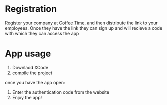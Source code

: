 # Registration
Register your company at [Coffee Time](coffee-time-2021.netlify.app "Coffee Time"), and then distribute the link to your employees. Once they have the link they can sign up and will recieve a code with which they can access the app

# App usage
1. Downlaod XCode
2. compile the project

once you have the app open:
1. Enter the authentication code from the website
2. Enjoy the app!
